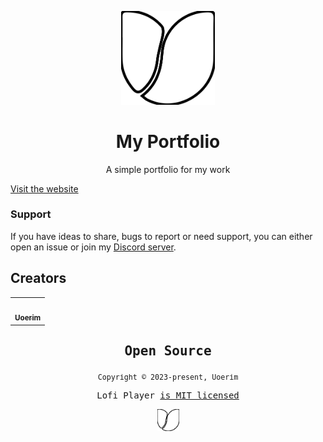 <p align="center">
  <img src="/docs/assets/logo-U-favicon.svg" width="150" />
</p>
<h1 align="center">My Portfolio</h1>
<p align="center">A simple portfolio for my work</p>
<p align="center">
</p>


[Visit the website](https://uoerim.github.io/Portfolio/)

### Support

If you have ideas to share, bugs to report or need support, you can either open an issue or join my [Discord server](https://discord.gg/GdxnspKYva).

## Creators

<table>
  <tr>
    <td align="center">
      <a href="https://github.com/uoerim">
        <img src="https://avatars.githubusercontent.com/u/65606350?s=400&u=54f80fc0e0665c53cd22745acbceeba0b53efbad&v=4" width="100px;" alt=""/><br />
       <sub><b>Uoerim</b></sub>
      </a>
    </td>
 </table>

<samp>

<h2 align="center">
  Open Source
</h2>
<p align="center">
  <sub>Copyright © 2023-present, Uoerim</sub>
</p>
<p align="center">Lofi Player <a href="https://github.com/Uoerim/lofi-player/blob/main/LICENSE">is MIT licensed</a></p>
<p align="center">
  <img src="/docs/assets/logo-U-favicon.svg" width="35" />
</p>
  
</samp>

